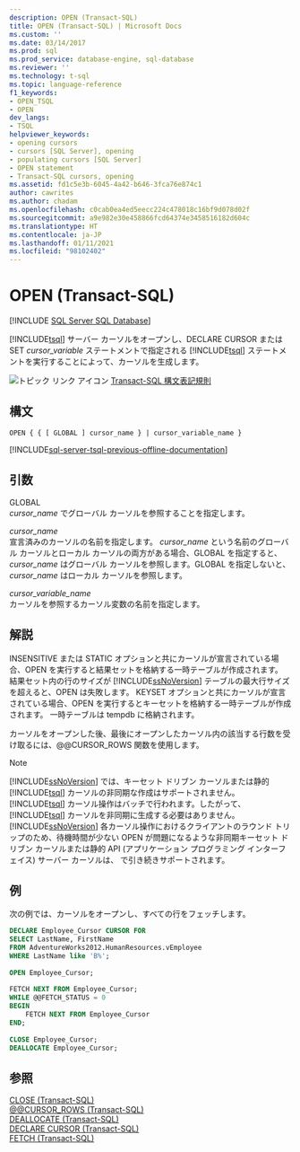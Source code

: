```yaml
---
description: OPEN (Transact-SQL)
title: OPEN (Transact-SQL) | Microsoft Docs
ms.custom: ''
ms.date: 03/14/2017
ms.prod: sql
ms.prod_service: database-engine, sql-database
ms.reviewer: ''
ms.technology: t-sql
ms.topic: language-reference
f1_keywords:
- OPEN_TSQL
- OPEN
dev_langs:
- TSQL
helpviewer_keywords:
- opening cursors
- cursors [SQL Server], opening
- populating cursors [SQL Server]
- OPEN statement
- Transact-SQL cursors, opening
ms.assetid: fd1c5e3b-6045-4a42-b646-3fca76e874c1
author: cawrites
ms.author: chadam
ms.openlocfilehash: c0cab0ea4ed5eecc224c478018c16bf9d078d02f
ms.sourcegitcommit: a9e982e30e458866fcd64374e3458516182d604c
ms.translationtype: HT
ms.contentlocale: ja-JP
ms.lasthandoff: 01/11/2021
ms.locfileid: "98102402"
---
```

# <a name="open-transact-sql"></a>OPEN (Transact-SQL)
[!INCLUDE [SQL Server SQL Database](../../includes/applies-to-version/sql-asdb.md)]

  [!INCLUDE[tsql](../../includes/tsql-md.md)] サーバー カーソルをオープンし、DECLARE CURSOR または SET *cursor_variable* ステートメントで指定される [!INCLUDE[tsql](../../includes/tsql-md.md)] ステートメントを実行することによって、カーソルを生成します。  
  
 ![トピック リンク アイコン](../../database-engine/configure-windows/media/topic-link.gif "トピック リンク アイコン") [Transact-SQL 構文表記規則](../../t-sql/language-elements/transact-sql-syntax-conventions-transact-sql.md)  
  
## <a name="syntax"></a>構文  
  
```syntaxsql
OPEN { { [ GLOBAL ] cursor_name } | cursor_variable_name }  
```  
  
[!INCLUDE[sql-server-tsql-previous-offline-documentation](../../includes/sql-server-tsql-previous-offline-documentation.md)]

## <a name="arguments"></a>引数
 GLOBAL  
 *cursor_name* でグローバル カーソルを参照することを指定します。  
  
 *cursor_name*  
 宣言済みのカーソルの名前を指定します。 *cursor_name* という名前のグローバル カーソルとローカル カーソルの両方がある場合、GLOBAL を指定すると、*cursor_name* はグローバル カーソルを参照します。GLOBAL を指定しないと、*cursor_name* はローカル カーソルを参照します。  
  
 *cursor_variable_name*  
 カーソルを参照するカーソル変数の名前を指定します。  
  
## <a name="remarks"></a>解説  
 INSENSITIVE または STATIC オプションと共にカーソルが宣言されている場合、OPEN を実行すると結果セットを格納する一時テーブルが作成されます。 結果セット内の行のサイズが [!INCLUDE[ssNoVersion](../../includes/ssnoversion-md.md)] テーブルの最大行サイズを超えると、OPEN は失敗します。 KEYSET オプションと共にカーソルが宣言されている場合、OPEN を実行するとキーセットを格納する一時テーブルが作成されます。 一時テーブルは tempdb に格納されます。  
  
 カーソルをオープンした後、最後にオープンしたカーソル内の該当する行数を受け取るには、@@CURSOR_ROWS 関数を使用します。  
  
> [!NOTE]  
>  [!INCLUDE[ssNoVersion](../../includes/ssnoversion-md.md)] では、キーセット ドリブン カーソルまたは静的 [!INCLUDE[tsql](../../includes/tsql-md.md)] カーソルの非同期な作成はサポートされません。 [!INCLUDE[tsql](../../includes/tsql-md.md)] カーソル操作はバッチで行われます。したがって、 [!INCLUDE[tsql](../../includes/tsql-md.md)] カーソルを非同期に生成する必要はありません。 [!INCLUDE[ssNoVersion](../../includes/ssnoversion-md.md)] 各カーソル操作におけるクライアントのラウンド トリップのため、待機時間が少ない OPEN が問題になるような非同期キーセット ドリブン カーソルまたは静的 API (アプリケーション プログラミング インターフェイス) サーバー カーソルは、 で引き続きサポートされます。  
  
## <a name="examples"></a>例  
 次の例では、カーソルをオープンし、すべての行をフェッチします。  
  
```sql  
DECLARE Employee_Cursor CURSOR FOR  
SELECT LastName, FirstName  
FROM AdventureWorks2012.HumanResources.vEmployee  
WHERE LastName like 'B%';  
  
OPEN Employee_Cursor;  
  
FETCH NEXT FROM Employee_Cursor;  
WHILE @@FETCH_STATUS = 0  
BEGIN  
    FETCH NEXT FROM Employee_Cursor  
END;  
  
CLOSE Employee_Cursor;  
DEALLOCATE Employee_Cursor;  
```  
  
## <a name="see-also"></a>参照  
 [CLOSE &#40;Transact-SQL&#41;](../../t-sql/language-elements/close-transact-sql.md)   
 [@@CURSOR_ROWS &#40;Transact-SQL&#41;](../../t-sql/functions/cursor-rows-transact-sql.md)   
 [DEALLOCATE &#40;Transact-SQL&#41;](../../t-sql/language-elements/deallocate-transact-sql.md)   
 [DECLARE CURSOR &#40;Transact-SQL&#41;](../../t-sql/language-elements/declare-cursor-transact-sql.md)   
 [FETCH &#40;Transact-SQL&#41;](../../t-sql/language-elements/fetch-transact-sql.md)  
  
  
